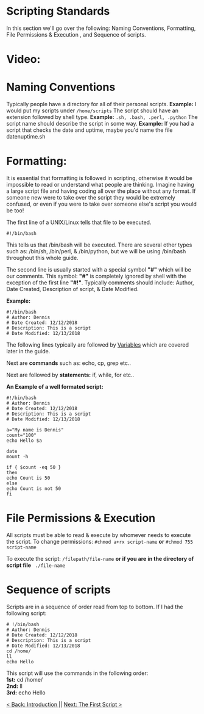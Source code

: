 # Scripting Standards
In this section we'll go over the following: Naming Conventions, Formatting, File Permissions & Execution , and Sequence of scripts.

# Video:

# Naming Conventions

Typically people have a directory for all of their personal scripts. **Example:** I would put my scripts under ```/home/scripts```
The script should have an extension followed by shell type. **Example:** ``` .sh, .bash, .perl, .python ```
The script name should describe the script in some way.  **Example:** If you had a script that checks the date and uptime, maybe you'd name the file datenuptime.sh


# Formatting:
It is essential that formatting is followed in scripting, otherwise it would be impossible to read or understand what people are thinking. Imagine having a large script file and having coding all over the place without any format. If someone new were to take over the script they would be extremely confused, or even if you were to take over someone else's script you would be too!

The first line of a UNIX/Linux tells that file to be executed.
```
#!/bin/bash
```
This tells us that /bin/bash will be executed. There are several other types such as: /bin/sh, /bin/perl, & /bin/python, but we will be using /bin/bash throughout this whole guide.

The second line is usually started with a special symbol  **"#"** which will be our comments. This symbol: **"#"** is completely ignored by shell with the exception of the first line **"#!"**. Typically comments should include: Author, Date Created, Description of script, & Date Modified.

**Example:**
```
#!/bin/bash
# Author: Dennis
# Date Created: 12/12/2018
# Description: This is a script
# Date Modified: 12/13/2018
```

The following lines typically are followed by [Variables](https://sxcdennis.github.io/basic-shell-scripting/Variables "Variables") which are covered later in the guide.

Next are **commands** such as: echo, cp, grep etc..

Next are followed by **statements:** if, while, for etc..

**An Example of a well formated script:**
```
#!/bin/bash
# Author: Dennis
# Date Created: 12/12/2018
# Description: This is a script
# Date Modified: 12/13/2018

a="My name is Dennis"
count="100"
echo Hello $a

date
mount -h

if { $count -eq 50 }
then
echo Count is 50
else
echo Count is not 50
fi

```

# File Permissions & Execution
All scripts must be able to read & execute by whomever needs to execute the script.
To change permissions: ```#chmod a+rx script-name``` **or** ```#chmod 755 script-name```

To execute the script:   ```/filepath/file-name``` **or if you are in the directory of script file** ``` ./file-name```

# Sequence of scripts
Scripts are in a sequence of order read from top to bottom.
If I had the following script:
```
# !/bin/bash
# Author: Dennis
# Date Created: 12/12/2018
# Description: This is a script
# Date Modified: 12/13/2018
cd /home/
ll
echo Hello
```

This script will use the commands in the following order: <br>
**1st:** cd /home/ <br>
**2nd:** ll <br>
**3rd:** echo Hello <br>



[ < Back: Introduction ](https://sxcdennis.github.io/basic-shell-scripting/) || [ Next: The First Script >](https://sxcdennis.github.io/basic-shell-scripting/The%20First%20Script "The First Script")
